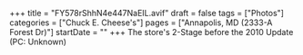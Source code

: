 +++
title = "FY578rShhN4e447NaEIL.avif"
draft = false
tags = ["Photos"]
categories = ["Chuck E. Cheese's"]
pages = ["Annapolis, MD (2333-A Forest Dr)"]
startDate = ""
+++
The store's 2-Stage before the 2010 Update (PC: Unknown)
